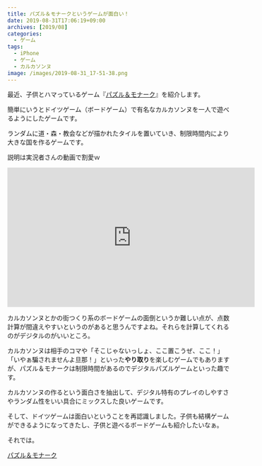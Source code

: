 ```yaml
---
title: パズル＆モナークというゲームが面白い！
date: 2019-08-31T17:06:19+09:00
archives: [2019/08]
categories:
  - ゲーム
tags:
  - iPhone
  - ゲーム
  - カルカソンヌ
image: /images/2019-08-31_17-51-38.png
---
```

最近、子供とハマっているゲーム『[パズル＆モナーク](https://apps.apple.com/jp/app/%E3%83%91%E3%82%BA%E3%83%AB-%E3%83%A2%E3%83%8A%E3%83%BC%E3%82%AF/id1397142472)』を紹介します。

簡単にいうとドイツゲーム（ボードゲーム）で有名なカルカソンヌを一人で遊べるようにしたゲームです。

<!--more-->

ランダムに道・森・教会などが描かれたタイルを置いていき、制限時間内により大きな国を作るゲームです。

説明は実況者さんの動画で割愛ｗ

<iframe width="560" height="315" src="https://www.youtube.com/embed/VFWDrIrCym0" frameborder="0" allow="accelerometer; autoplay; encrypted-media; gyroscope; picture-in-picture" allowfullscreen></iframe>

カルカソンヌとかの街つくり系のボードゲームの面倒というか難しい点が、点数計算が間違えやすいというのがあると思うんですよね。それらを計算してくれるのがデジタルのがいいところ。

カルカソンヌは相手のコマや「そこじゃないっしょ、ここ置こうぜ、ここ！」「いやぁ騙されませんよ旦那！」といった**やり取り**を楽しむゲームでもありますが、パズル＆モナークは制限時間があるのでデジタルパズルゲームといった趣です。

カルカソンヌの作るという面白さを抽出して、デジタル特有のプレイのしやすさやランダム性をいい具合にミックスした良いゲームです。

そして、ドイツゲームは面白いということを再認識しました。子供も結構ゲームができるようになってきたし、子供と遊べるボードゲームも紹介したいなぁ。

それでは。

[パズル＆モナーク](https://apps.apple.com/jp/app/%E3%83%91%E3%82%BA%E3%83%AB-%E3%83%A2%E3%83%8A%E3%83%BC%E3%82%AF/id1397142472)
